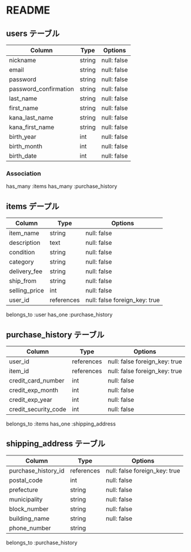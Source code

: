 # README

## users テーブル

| Column                | Type   | Options     |
| --------------------- | ------ | ----------- |
| nickname              | string | null: false |
| email                 | string | null: false |
| password              | string | null: false |
| password_confirmation | string | null: false |
| last_name             | string | null: false |
| first_name            | string | null: false |
| kana_last_name        | string | null: false |
| kana_first_name       | string | null: false |
| birth_year            | int    | null: false |
| birth_month           | int    | null: false |
| birth_date            | int    | null: false |


### Association

has_many :items
has_many :purchase_history

## items デープル

| Column        | Type       | Options                      |
| ------------- | ---------- | ---------------------------- |
| item_name     | string     | null: false                  |
| description   | text       | null: false                  |
| condition     | string     | null: false                  |
| category      | string     | null: false                  |
| delivery_fee  | string     | null: false                  |
| ship_from     | string     | null: false                  |
| selling_price | int        | null: false                  |
| user_id       | references | null: false foreign_key: true|

belongs_to :user
has_one :purchase_history


## purchase_history テーブル

| Column               | Type       | Options                      |
| -------------------- | ---------- | ---------------------------- |
| user_id              | references | null: false foreign_key: true|
| item_id              | references | null: false foreign_key: true|
| credit_card_number   | int        | null: false                  |
| credit_exp_month     | int        | null: false                  |
| credit_exp_year      | int        | null: false                  |
| credit_security_code | int        | null: false                  |

belongs_to :items
has_one :shipping_address


## shipping_address  テーブル

| Column               | Type       | Options                      |
| -------------------- | ---------- | ---------------------------- |
| purchase_history_id  | references | null: false foreign_key: true|
| postal_code          | int        | null: false                  |
| prefecture           | string     | null: false                  |
| municipality         | string     | null: false                  |
| block_number         | string     | null: false                  |
| building_name        | string     | null: false                  |
| phone_number         | string     |                              |

belongs_to :purchase_history